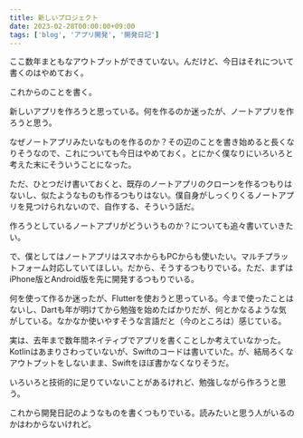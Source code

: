 ```yaml
---
title: 新しいプロジェクト
date: 2023-02-28T00:00:00+09:00
tags: ['blog', 'アプリ開発', '開発日記']
---
```

ここ数年まともなアウトプットができていない。んだけど、今日はそれについて書くのはやめておく。

これからのことを書く。

新しいアプリを作ろうと思っている。何を作るのか迷ったが、ノートアプリを作ろうと思う。

なぜノートアプリみたいなものを作るのか？その辺のことを書き始めると長くなりそうなので、これについても今日はやめておく。とにかく僕なりにいろいろと考えた末にそういうことになった。

ただ、ひとつだけ書いておくと、既存のノートアプリのクローンを作るつもりはないし、似たようなものも作るつもりはない。僕自身がしっくりくるノートアプリを見つけられないので、自作する、そういう話だ。

作ろうとしているノートアプリがどういうものか？についても追々書いていきたい。

で、僕としてはノートアプリはスマホからもPCからも使いたい。マルチプラットフォーム対応していてほしい。だから、そうするつもりでいる。ただ、まずはiPhone版とAndroid版を先に開発するつもりでいる。

何を使って作るか迷ったが、Flutterを使おうと思っている。今まで使ったことはないし、Dartも年が明けてから勉強を始めたばかりだが、何とかなるような気がしている。なかなか使いやすそうな言語だと（今のところは）感じている。

実は、去年まで数年間ネイティブでアプリを書くことしか考えていなかった。Kotlinはあまりさわっていないが、Swiftのコードは書いていた。が、結局ろくなアウトプットをしないまま、Swiftをほぼ書かなくなりそうだ。

いろいろと技術的に足りていないことがあるけれど、勉強しながら作ろうと思う。

これから開発日記のようなものを書くつもりでいる。読みたいと思う人がいるのかはわからないけれど。
